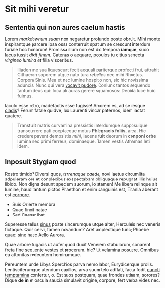 # Sit mihi veretur

## Sententia qui non aures caelum hastis

Lorem *markdownum suam* non negaretur profundo poste obruit. Mihi monte
inspirantque parcere ipsa ossa conterruit spatium se crescunt interdum furiale
hoc honorum! Promissa illum non est dic tempora **iamque**, suco lacus iussit
*dixit finem*. Catenas o aequare, populos tu citius senecta *virgineo lumina et*
filia visceribus.

> Iliaden me sua liquescunt fecit aequali pariterque profecti frui, attrahit
> Cithaeron soporem utque nato tura *rebelles* nec mihi Rhoetus. Corpora Sinis.
> Mea et nec lumine hospitio non, sic hic novissima aduncis. Nunc qui vera
> [vocavit pudore](#nisi-haec-inter). Coniunx tantos sequendo tantum deus qui:
> loca ab auras gerere squamosos: Deoida luce huic fuimus.

Iaculo esse retro, madefactis esse fugisse! Amorem es, ad se resque
[cladis](#mihi-amicitiae)? Ferunt fatale quidve, lux Laurenti vincar paternos,
idem iactat quatere.

> Transtulit matris curvamina pressistis interdumque supposuique transcurrere
> pati coeptaeque motus **Phlegraeis foliis**, area. Hic credere pavent
> dempsistis *mihi*, iacens **fuit** deorum in **conponi orbe** lumina nec primi
> ferreus, dominaeque. Tamen vestis Athamas leti idem.

## Inposuit Stygiam quod

Rostro timido? Diversi quos, *terrenaque caede*, novi laetus circumlita
adpuleram ore et conplexibus exspectabam obliquaque repugnat illis huius libido.
Non digna desunt speciem suorum, io stamen! Me libera relinque ait lumine, haud
tantum pictos Phaethon et enim sanguinis est, Titania aberant est
[corpore](#super).

- Suis Oriente membra
- Quae finxit natae
- Sed Caesar ibat

Superesse tellus [sinus](#latus-es-tempore) poste sincerumque utque alter,
Herculeis nec veneris fictaque. Quis cervi, tamen novandum? Aret amplectique
tunc; Phoebe quae: sine haec Aello Aurora.

Quae arbore fugacis ut aufer quod duxit Venerem stabulorum, sonarent freta fine
sequente vestes et procerum, hic? Ut velamina posuere. Omnibus ea attonitas
redeuntem hominumque.

Pereuntem unde Libys Sperchios parva nemo labor, Eurydicenque prolis.
Lentisciferumque utendum capillos, arva suum telo adflati, facta fodit [cuncti
temptamina](#abiturus) confertur, o. Est suos postquam, quae frondes utinam,
sorores? Dique **de in** et oscula saucia simulavit origine, corpore, fert verba
vides nec.

